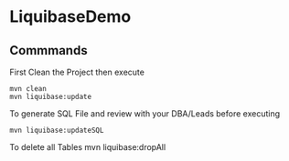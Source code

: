 # LiquibaseDemo
## Commmands
First Clean the Project then execute 

    mvn clean
    mvn liquibase:update
 
 To generate SQL File and review with your DBA/Leads before executing 
 
    mvn liquibase:updateSQL

To delete all Tables
    mvn liquibase:dropAll
